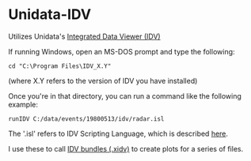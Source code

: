 # Unidata-IDV
Utilizes Unidata's 
[Integrated Data Viewer (IDV)](https://www.unidata.ucar.edu/software/idv/)

If running Windows, open an MS-DOS prompt and type the following:
```
cd "C:\Program Files\IDV_X.Y"
```
(where X.Y refers to the version of IDV you have installed)

Once you're in that directory, you can run a command like the following example:

```
runIDV C:/data/events/19800513/idv/radar.isl
```
The '.isl' refers to IDV Scripting Language, which is described [here](https://www.unidata.ucar.edu/software/idv/docs/userguide/isl/index.html).

I use these to call [IDV bundles (.xidv)](https://www.unidata.ucar.edu/software/idv/docs/userguide/Bundles.html) to create plots for a series of files.
